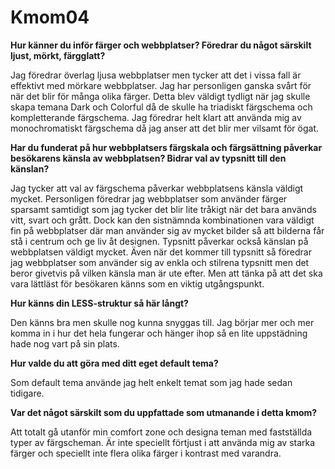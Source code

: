 Kmom04
===============================

**Hur känner du inför färger och webbplatser? Föredrar du något särskilt ljust, mörkt, färgglatt?**

Jag föredrar överlag ljusa webbplatser men tycker att det i vissa fall är effektivt med mörkare webbplatser. Jag har personligen ganska svårt för när det blir för många olika färger. Detta blev väldigt tydligt när jag skulle skapa temana Dark och Colorful då de skulle ha triadiskt färgschema och kompletterande färgschema. Jag föredrar helt klart att använda mig av monochromatiskt färgschema då jag anser att det blir mer vilsamt för ögat.

**Har du funderat på hur webbplatsers färgskala och färgsättning påverkar besökarens känsla av webbplatsen? Bidrar val av typsnitt till den känslan?**

Jag tycker att val av färgschema påverkar webbplatsens känsla väldigt mycket. Personligen föredrar jag webbplatser som använder färger sparsamt samtidigt som jag tycker det blir lite tråkigt när det bara används vitt, svart och grått. Dock kan den sistnämnda kombinationen vara väldigt fin på webbplatser där man använder sig av mycket bilder så att bilderna får stå i centrum och ge liv åt designen.
Typsnitt påverkar också känslan på webbplatsen väldigt mycket. Även när det kommer till typsnitt så föredrar jag webbplatser som använder sig av enkla och stilrena typsnitt men det beror givetvis på vilken känsla man är ute efter. Men att tänka på att det ska vara lättläst för besökaren känns som en viktig utgångspunkt.

**Hur känns din LESS-struktur så här långt?**

Den känns bra men skulle nog kunna snyggas till. Jag börjar mer och mer komma in i hur det hela fungerar och hänger ihop så en lite uppstädning hade nog vart på sin plats.

**Hur valde du att göra med ditt eget default tema?**

Som default tema använde jag helt enkelt temat som jag hade sedan tidigare.

**Var det något särskilt som du uppfattade som utmanande i detta kmom?**

Att totalt gå utanför min comfort zone och designa teman med fastställda typer av färgscheman. Är inte speciellt förtjust i att använda mig av starka färger och speciellt inte flera olika färger i kontrast med varandra.
